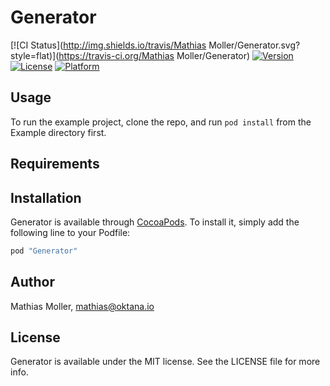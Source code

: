# Generator

[![CI Status](http://img.shields.io/travis/Mathias Moller/Generator.svg?style=flat)](https://travis-ci.org/Mathias Moller/Generator)
[![Version](https://img.shields.io/cocoapods/v/Generator.svg?style=flat)](http://cocoapods.org/pods/Generator)
[![License](https://img.shields.io/cocoapods/l/Generator.svg?style=flat)](http://cocoapods.org/pods/Generator)
[![Platform](https://img.shields.io/cocoapods/p/Generator.svg?style=flat)](http://cocoapods.org/pods/Generator)

## Usage

To run the example project, clone the repo, and run `pod install` from the Example directory first.

## Requirements

## Installation

Generator is available through [CocoaPods](http://cocoapods.org). To install
it, simply add the following line to your Podfile:

```ruby
pod "Generator"
```

## Author

Mathias Moller, mathias@oktana.io

## License

Generator is available under the MIT license. See the LICENSE file for more info.
